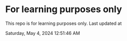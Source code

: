 # For learning purposes only
This repo is for learning purposes only.
Last updated at

Saturday, May 4, 2024 12:51:46 AM

